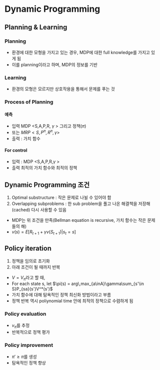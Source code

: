 # Dynamic Programming

## Planning & Learning

### Planning
- 환경에 대한 모형을 가지고 있는 경우, MDP에 대한 full knowledge를 가지고 있게 됨
- 이를 planning이라고 하며, MDP의 정보를 기반

### Learning
- 환경의 모형은 모르지만 상호작용을 통해서 문제를 푸는 것

### Process of Planning

#### 예측
- 입력 MDP <S,A,P,R, $\gamma$ > 그리고 정책($\pi$)
- 또는 $MRP < S, P^{\pi}, R^{\pi}, \gamma>$
- 출력 : 가치 함수

#### For control
- 입력 : MDP <S,A,P,R,$\gamma$ >
- 출력  최적의 가치 함수와 최적의 정책

## Dynamic Programming 조건

1) Optimal substructure : 작은 문제로 나뉠 수 있어야 함
2) Overlapping subproblems : 한 sub problem을 풀고 나온 해결책을 저장해(cached) 다시 사용할 수 있음

- MDP는 위 조건을 만족(Bellman equation is recursive, 가치 함수는 작은 문제들의 해)
- $v(s) = E[R_{t+1} + \gamma v(S_{t+1}) | s_t = s]$

## Policy iteration
1. 정책을 임의로 초기화
2. 아래 조건이 될 때까지 반복
- $V=V_{\pi}$라고 할 때,
- For each state s, let $\pi(s) = arg\,max_{a\inA}\gamma\sum_{s'\in S}P_{sa}(s')V^*(s')$
- 가치 함수에 대해 탐욕적인 정책 최신화 방법이라고 부름
- 정책 반복 역시 poliynomial time 안에 최적의 정책으로 수렴하게 됨

### Policy evaluation
- $v_{\pi}$를 추정
- 반복적으로 정책 평가

### Policy improvement
- $\pi' \geq \pi$를 생성
- 탐욕적인 정책 향상


